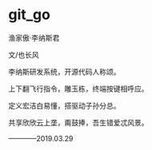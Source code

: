 # git_go
渔家傲·李纳斯君

文/也长风

李纳斯研发系统，开源代码人称颂。

上下翻飞行指令，雕玉栋，终端按键相呼应。

定义宏洁白易懂，搭驱动子孙分总。

共享欣欣云上垄，甭鼓捧，吾生错爱忒风景。

————2019.03.29
